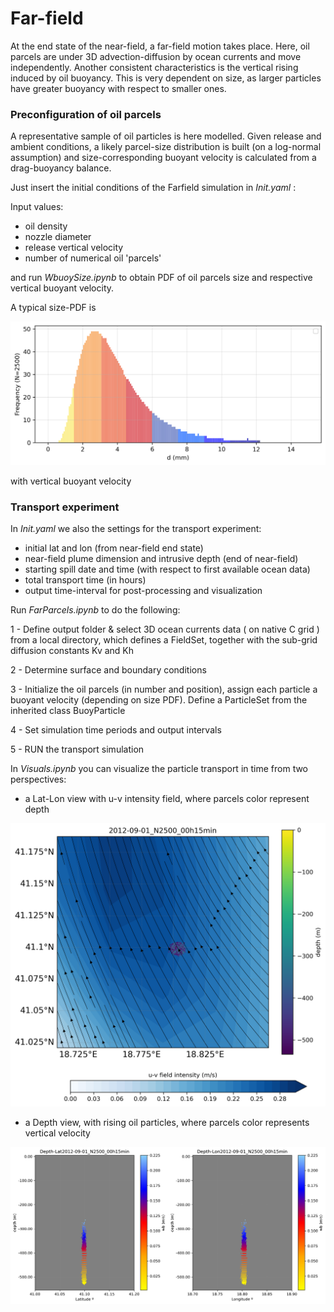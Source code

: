 
# Far-field

At the end state of the near-field, a far-field motion takes place. Here, oil parcels are under 3D advection-diffusion by ocean currents and move independently. Another consistent characteristics is the vertical rising induced by oil buoyancy. This is very dependent on size, as larger particles have greater buoyancy with respect to smaller ones.

### Preconfiguration of oil parcels

A representative sample of oil particles is here modelled. Given release and ambient conditions, a likely parcel-size distribution is built (on a log-normal assumption) and size-corresponding buoyant velocity is calculated from a drag-buoyancy balance.

Just insert the initial conditions of the Farfield simulation in _Init.yaml_ :

Input values:

- oil density
- nozzle diameter
- release vertical velocity
- number of numerical oil 'parcels' 

and run _WbuoySize.ipynb_ to obtain PDF of oil parcels size and respective vertical buoyant velocity.

A typical size-PDF is

<center>
<img src="/size_distr_N2500.png" width="600">
</center>

with vertical buoyant velocity





### Transport experiment

In _Init.yaml_ we also the settings for the transport experiment:

- initial lat and lon (from near-field end state)
- near-field plume dimension and intrusive depth (end of near-field)
- starting spill date and time (with respect to first available ocean data)
- total transport time (in hours)
- output time-interval for post-processing and visualization


Run _FarParcels.ipynb_ to do the following:

1 - Define output folder & select 3D ocean currents data ( on native C grid ) from a local directory, which defines a FieldSet, together with the sub-grid diffusion constants Kv and Kh

2 - Determine surface and boundary conditions

3 - Initialize the oil parcels (in number and position), assign each particle a buoyant velocity (depending on size PDF). Define a ParticleSet from the inherited class BuoyParticle

4 - Set simulation time periods and output intervals 

5 - RUN the transport simulation


In _Visuals.ipynb_ you can visualize the particle transport in time from two perspectives:

- a Lat-Lon view with u-v intensity field, where parcels color represent depth

<center>
<img src="/parcels.zarr/PLOTS/2012-09-01_N2500_00h15min.png" width="600">
</center>


- a Depth view, with rising oil particles, where parcels color represents vertical velocity

<center>
<img src="/parcels.zarr/PLOTS/Depth_2012-09-01_N2500_00h15min.png" width="600">
</center>